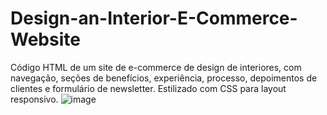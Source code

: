 # Design-an-Interior-E-Commerce-Website
Código HTML de um site de e-commerce de design de interiores, com navegação, seções de benefícios, experiência, processo, depoimentos de clientes e formulário de newsletter. Estilizado com CSS para layout responsivo.
![image](https://github.com/Johnwesleysousa/Design-an-Interior-E-Commerce-Website/assets/148167973/6cb3434d-4497-42e2-baaf-7791d18cd1e1)

